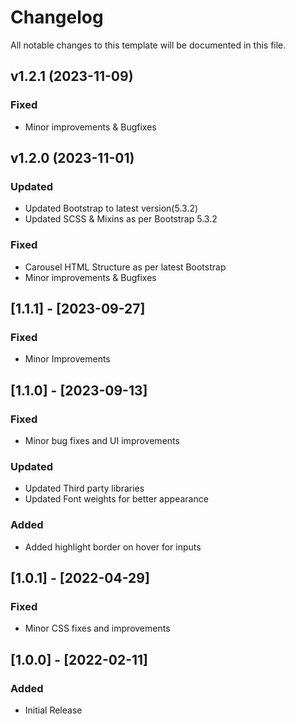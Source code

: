 # Changelog

All notable changes to this template will be documented in this file.

## v1.2.1 (2023-11-09)

### Fixed

- Minor improvements & Bugfixes

## v1.2.0 (2023-11-01)

### Updated

- Updated Bootstrap to latest version(5.3.2)
- Updated SCSS & Mixins as per Bootstrap 5.3.2

### Fixed

- Carousel HTML Structure as per latest Bootstrap
- Minor improvements & Bugfixes

## [1.1.1] - [2023-09-27]

### Fixed

- Minor Improvements

## [1.1.0] - [2023-09-13]

### Fixed

- Minor bug fixes and UI improvements

### Updated

- Updated Third party libraries
- Updated Font weights for better appearance

### Added

- Added highlight border on hover for inputs

## [1.0.1] - [2022-04-29]

### Fixed

- Minor CSS fixes and improvements

## [1.0.0] - [2022-02-11]

### Added

- Initial Release
